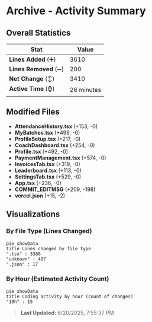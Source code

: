 # Archive - Activity Summary 

## Overall Statistics

| Stat                   | Value                                                             |
| ---------------------- | ----------------------------------------------------------------- |
| **Lines Added** (➕)   | 3610                                          |
| **Lines Removed** (➖) | 200                                        |
| **Net Change** (↕)    | 3410                |
| **Active Time** (⌚)   | 26 minutes |


## Modified Files
- **AttendanceHistory.tsx** (+153, -0)
- **MyBatches.tsx** (+499, -0)
- **ProfileSetup.tsx** (+217, -0)
- **CoachDashboard.tsx** (+254, -0)
- **Profile.tsx** (+492, -0)
- **PaymentManagement.tsx** (+574, -0)
- **InvoicesTab.tsx** (+319, -0)
- **Leaderboard.tsx** (+113, -0)
- **SettingsTab.tsx** (+529, -0)
- **App.tsx** (+236, -0)
- **COMMIT_EDITMSG** (+209, -198)
- **vercel.json** (+15, -2)

## Visualizations

### By File Type (Lines Changed)

```mermaid
pie showData
title Lines changed by file type
".tsx" : 3386
"unknown" : 407
".json" : 17
```

### By Hour (Estimated Activity Count)

```mermaid
pie showData
title Coding activity by hour (count of changes)
"19h" : 15
```


> **Last Updated:** 6/20/2025, 7:55:37 PM